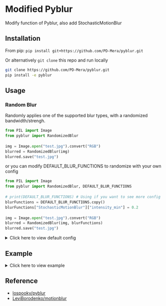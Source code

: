 # Modified Pyblur

Modify function of Pyblur, also add StochasticMotionBlur

## Installation

From pip: `pip install git+https://github.com/PD-Mera/pyblur.git`

Or alternatively `git clone` this repo and run locally

``` bash
git clone https://github.com/PD-Mera/pyblur.git
pip install -e pyblur
```

## Usage

### Random Blur
Randomly applies one of the supported blur types, with a randomized bandwidth/strengh.

``` python
from PIL import Image
from pyblur import RandomizedBlur

img = Image.open("test.jpg").convert("RGB")
blurred = RandomizedBlur(img)
blurred.save("test.jpg")
```

or you can modify DEFAULT_BLUR_FUNCTIONS to randomize with your own config

``` python
from PIL import Image
from pyblur import RandomizedBlur, DEFAULT_BLUR_FUNCTIONS

# print(DEFAULT_BLUR_FUNCTIONS) # Using if you want to see more config
blurFunctions = DEFAULT_BLUR_FUNCTIONS.copy()
blurFunctions["StochasticMotionBlur"]["intensity_min"] = 0.2

img = Image.open("test.jpg").convert("RGB")
blurred = RandomizedBlur(img, blurFunctions)
blurred.save("test.jpg")
```

<details>
  <summary>Click here to view default config</summary>

``` python
DEFAULT_BLUR_FUNCTIONS = {
    "BoxBlur": {
        "func": BoxBlur_random,
        "prob": 1,
        "kwargs": {
            "boxKernelDims": [x for x in range(9, 15, 2)]
        }
    },
    "DefocusBlur": {
        "func": DefocusBlur_random,
        "prob": 1,
        "kwargs": {
            "defocusKernelDims": [x for x in range(9, 15, 2)]
        } 
    },
    "GaussianBlur": {
        "func": GaussianBlur_random,
        "prob": 1,
        "kwargs": {
            "gaussianbandwidths": [x / 2.0 for x in range(3, 11)]
        }
    },
    "LinearMotionBlur": {
        "func": LinearMotionBlur_random,
        "prob": 1,
        "kwargs": {
            "lineLengths": [x for x in range(9, 15, 2)],
            "lineTypes": ["full", "right", "left"]
        }
    },
    "PsfBlur": {
        "func": PsfBlur_random,
        "prob": 1,
        "kwargs": {}
    },
    "StochasticMotionBlur": {
        "func": StochasticMotionBlur_random,
        "prob": 3,
        "kwargs": {
            "stochasticMotionBlurKernelDims": [x for x in range(25, 35, 2)],
            "intensity_min": 0.0, # a float number in range [0.0, 1.0]
            "intensity_max": 1.0  # a float number in range [0.0, 1.0]
        }
    },
}
```

</details>

## Example

<details>
  <summary>Click here to view example</summary>

| High Quality |
| :---: |
| ![](./assets/test256.png) |

| Box Blur | Defocus Blur |
| :---: | :---: |
| ![](./assets/box_blur.jpg) | ![](./assets/defocus_blur.jpg) |

| Gaussian Blur | Linear Motion Blur |
| :---: | :---: |
| ![](./assets/gaussian_blur.jpg) | ![](./assets/linear_motion_blur.jpg) |

| Psf Blur | Stochastic Motion Blur |
| :---: | :---: |
| ![](./assets/psf_blur.jpg) | ![](./assets/stochastic_motion_blur.jpg) |

</details>

## Reference

- [lospooky/pyblur](https://github.com/lospooky/pyblur)
- [LeviBorodenko/motionblur](https://github.com/LeviBorodenko/motionblur)